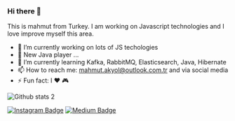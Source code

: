 ### Hi there 👋

This is mahmut from Turkey. I am working on Javascript technologies and I love improve myself this area. 

- 🔭 I’m currently working on lots of JS techologies
- 📕 New Java player ... 
- 🌱 I’m currently learning Kafka, RabbitMQ, Elasticsearch, Java, Hibernate
- 📫 How to reach me: mahmut.akyol@outlook.com.tr and via social media
- ⚡ Fun fact: I ❤️ 🎮

![Github stats 2](https://github-readme-stats.vercel.app/api?username=mahmutakyol&show_icons=true&theme=radical)


[![Instagram Badge](https://img.shields.io/badge/-Instagram-C13584?style=flat-quare&labelColor=C13584&logo=instagram&logoColor=white&link=link)](https://www.instagram.com/mmahmutakyol/) 
[![Medium Badge](https://img.shields.io/badge/-Medium-757575?style=flat-quare&labelColor=757575&logo=Medium&logoColor=white&link=link)](https://medium.com/@mahmutakyol) 
